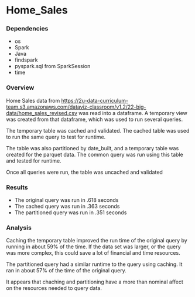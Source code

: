 # Home_Sales
### Dependencies
- os
- Spark
- Java
- findspark
- pyspark.sql from SparkSession
- time

### Overview
Home Sales data from <https://2u-data-curriculum-team.s3.amazonaws.com/dataviz-classroom/v1.2/22-big-data/home_sales_revised.csv> was read into a dataframe. A temporary view was created from that dataframe, which was used to run several queries.

The temporary table was cached and validated. The cached table was used to run the same query to test for runtime.

The table was also partitioned by date_built, and a temporary table was created for the parquet data. The common query was run using this table and tested for runtime.

Once all queries were run, the table was uncached and validated

### Results
- The original query was run in .618 seconds
- The cached query was run in .363 seconds
- The partitioned query was run in .351 seconds

### Analysis
Caching the temporary table improved the run time of the original query by running in about 59% of the time. If the data set was larger, or the query was more complex, this could save a lot of financial and time resources.

The partitioned query had a similar runtime to the query using caching. It ran in about 57% of the time of the original query. 

It appears that chaching and partitioning have a more than nominal affect on the resources needed to query data.
